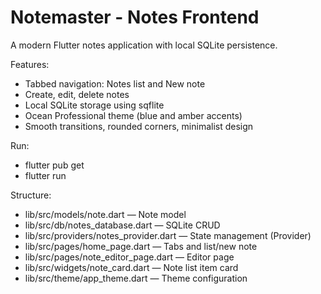 # Notemaster - Notes Frontend

A modern Flutter notes application with local SQLite persistence.

Features:
- Tabbed navigation: Notes list and New note
- Create, edit, delete notes
- Local SQLite storage using sqflite
- Ocean Professional theme (blue and amber accents)
- Smooth transitions, rounded corners, minimalist design

Run:
- flutter pub get
- flutter run

Structure:
- lib/src/models/note.dart — Note model
- lib/src/db/notes_database.dart — SQLite CRUD
- lib/src/providers/notes_provider.dart — State management (Provider)
- lib/src/pages/home_page.dart — Tabs and list/new note
- lib/src/pages/note_editor_page.dart — Editor page
- lib/src/widgets/note_card.dart — Note list item card
- lib/src/theme/app_theme.dart — Theme configuration
